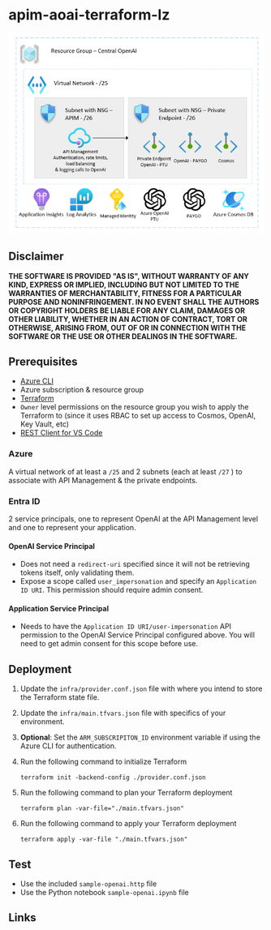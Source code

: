 # apim-aoai-terraform-lz

![architecture](./.img/architecture.png)

## Disclaimer

**THE SOFTWARE IS PROVIDED "AS IS", WITHOUT WARRANTY OF ANY KIND, EXPRESS OR IMPLIED, INCLUDING BUT NOT LIMITED TO THE WARRANTIES OF MERCHANTABILITY, FITNESS FOR A PARTICULAR PURPOSE AND NONINFRINGEMENT. IN NO EVENT SHALL THE AUTHORS OR COPYRIGHT HOLDERS BE LIABLE FOR ANY CLAIM, DAMAGES OR OTHER LIABILITY, WHETHER IN AN ACTION OF CONTRACT, TORT OR OTHERWISE, ARISING FROM, OUT OF OR IN CONNECTION WITH THE SOFTWARE OR THE USE OR OTHER DEALINGS IN THE SOFTWARE.**

## Prerequisites

- [Azure CLI](https://docs.microsoft.com/en-us/cli/azure/install-azure-cli)
- Azure subscription & resource group
- [Terraform](https://developer.hashicorp.com/terraform/install?product_intent=terraform#windows)
- `Owner` level permissions on the resource group you wish to apply the Terraform to (since it uses RBAC to set up access to Cosmos, OpenAI, Key Vault, etc)
- [REST Client for VS Code](https://marketplace.visualstudio.com/items?itemName=humao.rest-client)

### Azure

A virtual network of at least a `/25` and 2 subnets (each at least `/27` ) to associate with API Management & the private endpoints.

### Entra ID

2 service principals, one to represent OpenAI at the API Management level and one to represent your application.

#### OpenAI Service Principal

- Does not need a `redirect-uri` specified since it will not be retrieving tokens itself, only validating them.
- Expose a scope called `user_impersonation` and specify an `Application ID URI`. This permission should require admin consent.

#### Application Service Principal

- Needs to have the `Application ID URI/user-impersonation` API permission to the OpenAI Service Principal configured above. You will need to get admin consent for this scope before use.

## Deployment

1. Update the `infra/provider.conf.json` file with where you intend to store the Terraform state file.
1. Update the `infra/main.tfvars.json` file with specifics of your environment.
1. **Optional**: Set the `ARM_SUBSCRIPITON_ID` environment variable if using the Azure CLI for authentication.
1. Run the following command to initialize Terraform

    ```shell
    terraform init -backend-config ./provider.conf.json
    ```

1. Run the following command to plan your Terraform deployment

    ```shell
    terraform plan -var-file="./main.tfvars.json"
    ```

1. Run the following command to apply your Terraform deployment

    ```shell
    terraform apply -var-file "./main.tfvars.json"
    ```

## Test

- Use the included `sample-openai.http` file
- Use the Python notebook `sample-openai.ipynb` file

## Links
